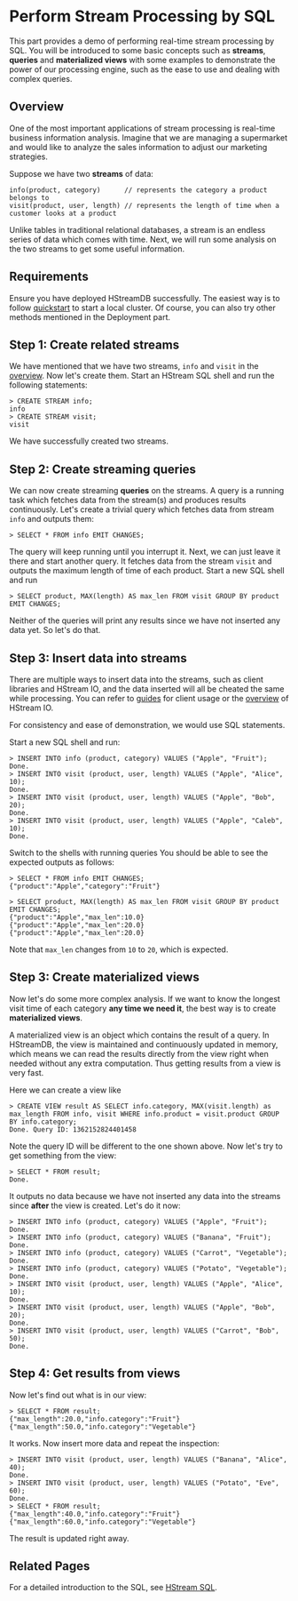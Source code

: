 # Perform Stream Processing by SQL

This part provides a demo of performing real-time stream processing by SQL. You
will be introduced to some basic concepts such as **streams**, **queries** and
**materialized views** with some examples to demonstrate the power of our
processing engine, such as the ease to use and dealing with complex queries.

## Overview

One of the most important applications of stream processing is real-time
business information analysis. Imagine that we are managing a supermarket and
would like to analyze the sales information to adjust our marketing strategies.

Suppose we have two **streams** of data:

```
info(product, category)      // represents the category a product belongs to
visit(product, user, length) // represents the length of time when a customer looks at a product
```

Unlike tables in traditional relational databases, a stream is an endless series
of data which comes with time. Next, we will run some analysis on the two
streams to get some useful information.

## Requirements

Ensure you have deployed HStreamDB successfully. The easiest way is to follow
[quickstart](../start/quickstart-with-docker.md) to start a local cluster. Of
course, you can also try other methods mentioned in the Deployment part.

## Step 1: Create related streams

We have mentioned that we have two streams, `info` and `visit` in the
[overview](#overview). Now let's create them. Start an HStream SQL shell and run
the following statements:

```
> CREATE STREAM info;
info
> CREATE STREAM visit;
visit
```

We have successfully created two streams.

## Step 2: Create streaming queries

We can now create streaming **queries** on the streams. A query is a running
task which fetches data from the stream(s) and produces results continuously.
Let's create a trivial query which fetches data from stream `info` and outputs
them:

```
> SELECT * FROM info EMIT CHANGES;
```

The query will keep running until you interrupt it. Next, we can just leave it
there and start another query. It fetches data from the stream `visit` and
outputs the maximum length of time of each product. Start a new SQL shell and
run

```
> SELECT product, MAX(length) AS max_len FROM visit GROUP BY product EMIT CHANGES;
```

Neither of the queries will print any results since we have not inserted any
data yet. So let's do that.

## Step 3: Insert data into streams

There are multiple ways to insert data into the streams, such as client
libraries and HStream IO, and the data inserted will all be cheated the same
while processing. You can refer to [guides](./write.md) for client usage or the
[overview](../io/overview.md) of HStream IO.

For consistency and ease of demonstration, we would use SQL statements.

Start a new SQL shell and run:

```
> INSERT INTO info (product, category) VALUES ("Apple", "Fruit");
Done.
> INSERT INTO visit (product, user, length) VALUES ("Apple", "Alice", 10);
Done.
> INSERT INTO visit (product, user, length) VALUES ("Apple", "Bob", 20);
Done.
> INSERT INTO visit (product, user, length) VALUES ("Apple", "Caleb", 10);
Done.
```

Switch to the shells with running queries You should be able to see the expected
outputs as follows:

```
> SELECT * FROM info EMIT CHANGES;
{"product":"Apple","category":"Fruit"}
```

```
> SELECT product, MAX(length) AS max_len FROM visit GROUP BY product EMIT CHANGES;
{"product":"Apple","max_len":10.0}
{"product":"Apple","max_len":20.0}
{"product":"Apple","max_len":20.0}
```

Note that `max_len` changes from `10` to `20`, which is expected.

## Step 3: Create materialized views

Now let's do some more complex analysis. If we want to know the longest visit
time of each category **any time we need it**, the best way is to create
**materialized views**.

A materialized view is an object which contains the result of a query. In
HStreamDB, the view is maintained and continuously updated in memory, which
means we can read the results directly from the view right when needed without
any extra computation. Thus getting results from a view is very fast.

Here we can create a view like

```
> CREATE VIEW result AS SELECT info.category, MAX(visit.length) as max_length FROM info, visit WHERE info.product = visit.product GROUP BY info.category;
Done. Query ID: 1362152824401458
```

Note the query ID will be different to the one shown above. Now let's try to get
something from the view:

```
> SELECT * FROM result;
Done.
```

It outputs no data because we have not inserted any data into the streams since
**after** the view is created. Let's do it now:

```
> INSERT INTO info (product, category) VALUES ("Apple", "Fruit");
Done.
> INSERT INTO info (product, category) VALUES ("Banana", "Fruit");
Done.
> INSERT INTO info (product, category) VALUES ("Carrot", "Vegetable");
Done.
> INSERT INTO info (product, category) VALUES ("Potato", "Vegetable");
Done.
> INSERT INTO visit (product, user, length) VALUES ("Apple", "Alice", 10);
Done.
> INSERT INTO visit (product, user, length) VALUES ("Apple", "Bob", 20);
Done.
> INSERT INTO visit (product, user, length) VALUES ("Carrot", "Bob", 50);
Done.
```

## Step 4: Get results from views

Now let's find out what is in our view:

```
> SELECT * FROM result;
{"max_length":20.0,"info.category":"Fruit"}
{"max_length":50.0,"info.category":"Vegetable"}
```

It works. Now insert more data and repeat the inspection:

```
> INSERT INTO visit (product, user, length) VALUES ("Banana", "Alice", 40);
Done.
> INSERT INTO visit (product, user, length) VALUES ("Potato", "Eve", 60);
Done.
> SELECT * FROM result;
{"max_length":40.0,"info.category":"Fruit"}
{"max_length":60.0,"info.category":"Vegetable"}
```

The result is updated right away.

## Related Pages

For a detailed introduction to the SQL, see
[HStream SQL](../reference/sql/sql-overview.md).
